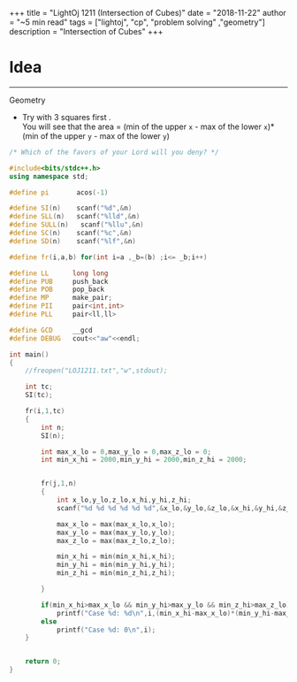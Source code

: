 +++
title = "LightOj 1211 (Intersection of Cubes)"
date = "2018-11-22"
author = "~5 min read"
tags = ["lightoj", "cp", "problem solving" ,"geometry"]
description = "Intersection of Cubes"
+++

# Idea
---
Geometry
- Try with 3 squares first .  
You will see that the area = (min of the upper `x` - max of the lower `x`)*(min of the upper `y` - max of the lower `y`)

```cpp
/* Which of the favors of your Lord will you deny? */

#include<bits/stdc++.h>
using namespace std;

#define pi       acos(-1)

#define SI(n)    scanf("%d",&n)
#define SLL(n)   scanf("%lld",&n)
#define SULL(n)   scanf("%llu",&n)
#define SC(n)    scanf("%c",&n)
#define SD(n)    scanf("%lf",&n)

#define fr(i,a,b) for(int i=a ,_b=(b) ;i<= _b;i++)

#define LL      long long
#define PUB     push_back
#define POB     pop_back
#define MP      make_pair;
#define PII     pair<int,int>
#define PLL     pair<ll,ll>

#define GCD     __gcd
#define DEBUG   cout<<"aw"<<endl;

int main()
{
    //freopen("LOJ1211.txt","w",stdout);

    int tc;
    SI(tc);

    fr(i,1,tc)
    {
        int n;
        SI(n);

        int max_x_lo = 0,max_y_lo = 0,max_z_lo = 0;
        int min_x_hi = 2000,min_y_hi = 2000,min_z_hi = 2000;


        fr(j,1,n)
        {
            int x_lo,y_lo,z_lo,x_hi,y_hi,z_hi;
            scanf("%d %d %d %d %d %d",&x_lo,&y_lo,&z_lo,&x_hi,&y_hi,&z_hi);

            max_x_lo = max(max_x_lo,x_lo);
            max_y_lo = max(max_y_lo,y_lo);
            max_z_lo = max(max_z_lo,z_lo);

            min_x_hi = min(min_x_hi,x_hi);
            min_y_hi = min(min_y_hi,y_hi);
            min_z_hi = min(min_z_hi,z_hi);

        }

        if(min_x_hi>max_x_lo && min_y_hi>max_y_lo && min_z_hi>max_z_lo)
            printf("Case %d: %d\n",i,(min_x_hi-max_x_lo)*(min_y_hi-max_y_lo)*(min_z_hi-max_z_lo));
        else
            printf("Case %d: 0\n",i);
    }


    return 0;
}

```